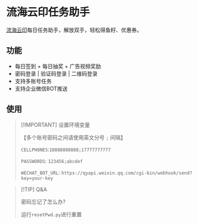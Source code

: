 
# 流海云印任务助手

[流海云印](http://www.newhigh.net/)每日任务助手，解放双手，轻松得鱼籽、优惠券。

## 功能
- 每日签到 + 每日抽奖 + 广告视频奖励
- 密码登录 | 验证码登录 | 二维码登录
- 支持多账号任务
- 支持企业微信BOT推送

## 使用
> [!IMPORTANT] 设置环境变量
>
>
> 【多个账号密码之间请使用英文分号 `;` 间隔】
>
> `CELLPHONES`:`18888888888;17777777777`
>
> `PASSWORDS`: `123456;abcdef`
>
> `WECHAT_BOT_URL`: `https://qyapi.weixin.qq.com/cgi-bin/webhook/send?key=your-key`



> [!TIP] Q&A
>
> 密码忘记了怎么办?
>
> 运行`resetPwd.py`进行重置